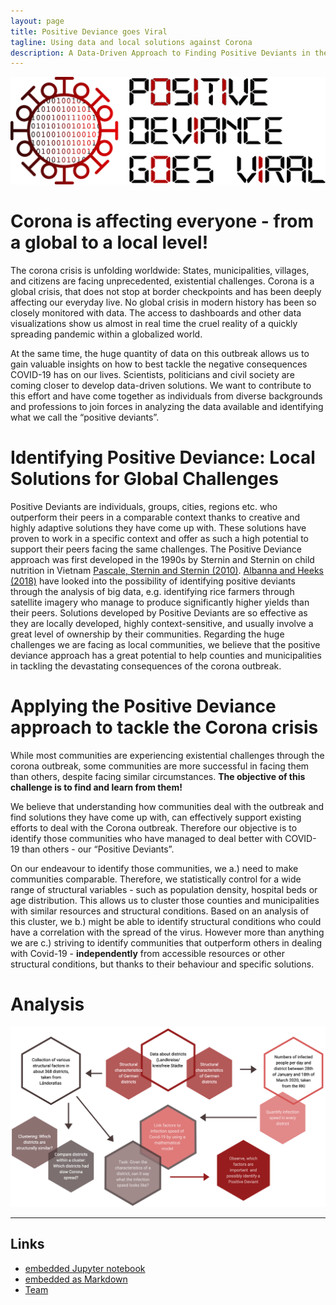 ```yaml
---
layout: page
title: Positive Deviance goes Viral
tagline: Using data and local solutions against Corona
description: A Data-Driven Approach to Finding Positive Deviants in the Corona Crisis
---
```


![headerimg](/img/logo.png)


# Corona is affecting everyone - from a global to a local level!
The corona crisis is unfolding worldwide: States, municipalities, villages, and citizens are facing unprecedented, existential challenges. Corona is a global crisis, that does not stop at border checkpoints and has been deeply affecting our everyday live. No global crisis in modern history has been so closely monitored with data. The access to dashboards and other data visualizations show us almost in real time the cruel reality of a quickly spreading pandemic within a globalized world. 

At the same time, the huge quantity of data on this outbreak allows us to gain valuable insights on how to best tackle the negative consequences COVID-19 has on our lives. Scientists, politicians and civil society are coming closer to develop data-driven solutions. We want to contribute to this effort and have come together as individuals from diverse backgrounds and professions to join forces in analyzing the data available and identifying what we call the “positive deviants”. 

# Identifying Positive Deviance: Local Solutions for Global Challenges
Positive Deviants are individuals, groups, cities, regions etc. who outperform their peers in a comparable context thanks to creative and highly adaptive solutions they have come up with. These solutions have proven to work in a specific context and offer as such a high potential to support their peers facing the same challenges. The Positive Deviance approach was first developed in the 1990s by Sternin and Sternin on child nutrition in Vietnam [Pascale, Sternin and Sternin (2010)](https://books.google.de/books/about/The_Power_Of_Positive_Deviance.html?id=nBgDmcy9SnkC&redir_esc=y "Pascale, Sternin and Sternin (2010)"). [Albanna and Heeks (2018)](https://onlinelibrary.wiley.com/doi/full/10.1002/isd2.12063 "Albanna and Heeks (2018)") have looked into the possibility of identifying positive deviants through the analysis of big data, e.g. identifying rice farmers through satellite imagery who manage to produce significantly higher yields than their peers. Solutions developed by Positive Deviants are so effective as they are locally developed, highly context-sensitive, and usually involve a great level of ownership by their communities. Regarding the huge challenges we are facing as local communities, we believe that the positive deviance approach has a great potential to help counties and municipalities in tackling the devastating consequences of the corona outbreak.  

# Applying the Positive Deviance approach to tackle the Corona crisis
While most communities are experiencing existential challenges through the corona outbreak, some communities are more successful in facing them than others, despite facing similar circumstances. **The objective of this challenge is to find and learn from them!**

We believe that understanding how communities deal with the outbreak and find solutions they have come up with, can effectively support existing efforts to deal with the Corona outbreak. 
Therefore our objective is to identify those communities who have managed to deal better with COVID-19 than others - our “Positive Deviants”.

On our endeavour to identify those communities, we a.) need to make communities comparable. Therefore, we statistically control for a wide range of structural variables - such as population density, hospital beds or age distribution. This allows us to cluster those counties and municipalities with similar resources and structural conditions. Based on an analysis of this cluster, we b.) might be able to identify structural conditions who could have a correlation with the spread of the virus. However more than anything we are c.) striving to identify communities that outperform others in dealing with Covid-19 - **independently** from accessible resources or other structural conditions, but thanks to their behaviour and specific solutions. 

# Analysis
![Structure](img/structure.png)



-------

## Links
- [embedded Jupyter notebook](pages/jupyter.html)
- [embedded as Markdown](pages/Plots.html)
- [Team](pages/team.html)
